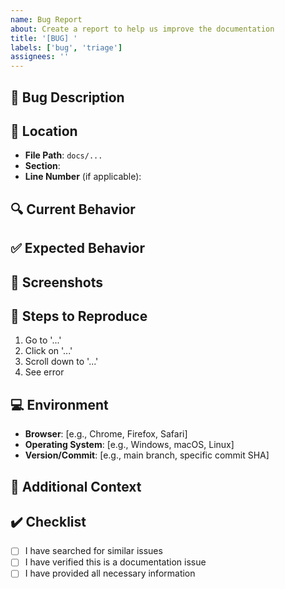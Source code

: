 ```yaml
---
name: Bug Report
about: Create a report to help us improve the documentation
title: '[BUG] '
labels: ['bug', 'triage']
assignees: ''
---
```


## 🐛 Bug Description
<!-- A clear and concise description of what the bug is -->

## 📍 Location
<!-- Where in the documentation did you find this issue? -->
- **File Path**: `docs/...`
- **Section**: 
- **Line Number** (if applicable): 

## 🔍 Current Behavior
<!-- What is currently happening? -->

## ✅ Expected Behavior
<!-- What should be happening instead? -->

## 📸 Screenshots
<!-- If applicable, add screenshots to help explain the problem -->

## 🔄 Steps to Reproduce
1. Go to '...'
2. Click on '...'
3. Scroll down to '...'
4. See error

## 💻 Environment
- **Browser**: [e.g., Chrome, Firefox, Safari]
- **Operating System**: [e.g., Windows, macOS, Linux]
- **Version/Commit**: [e.g., main branch, specific commit SHA]

## 📝 Additional Context
<!-- Add any other context about the problem here -->

## ✔️ Checklist
- [ ] I have searched for similar issues
- [ ] I have verified this is a documentation issue
- [ ] I have provided all necessary information